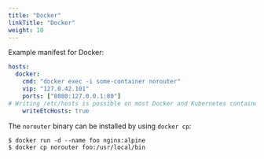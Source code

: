 ```yaml
---
title: "Docker"
linkTitle: "Docker"
weight: 10
---
```


Example manifest for Docker:

```yaml
hosts:
  docker:
    cmd: "docker exec -i some-container norouter"
    vip: "127.0.42.101"
    ports: ["8080:127.0.0.1:80"]
# Writing /etc/hosts is possible on most Docker and Kubernetes containers
    writeEtcHosts: true
```

The `norouter` binary can be installed by using `docker cp`:
```console
$ docker run -d --name foo nginx:alpine
$ docker cp norouter foo:/usr/local/bin
```
